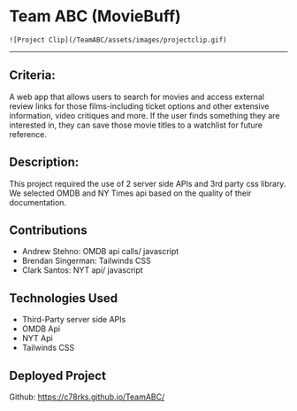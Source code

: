 # Team ABC (MovieBuff)

 	![Project Clip](/TeamABC/assets/images/projectclip.gif)

--- 
## Criteria:
 A web app that allows users to search for movies and access external review links for those films-including ticket options and other extensive information, video critiques and more. If the user finds something they are interested in, they can save those movie titles to a watchlist for future reference.

## Description:
This project required the use of 2 server side APIs and 3rd party css library.  We selected OMDB and NY Times api based on the quality of their documentation.  


## Contributions
* Andrew Stehno: OMDB api calls/ javascript
* Brendan Singerman: Tailwinds CSS
* Clark Santos: NYT api/ javascript 


## Technologies Used
* Third-Party server side APIs
* OMDB Api
* NYT Api
* Tailwinds CSS


## Deployed Project
Github: https://c78rks.github.io/TeamABC/ 




